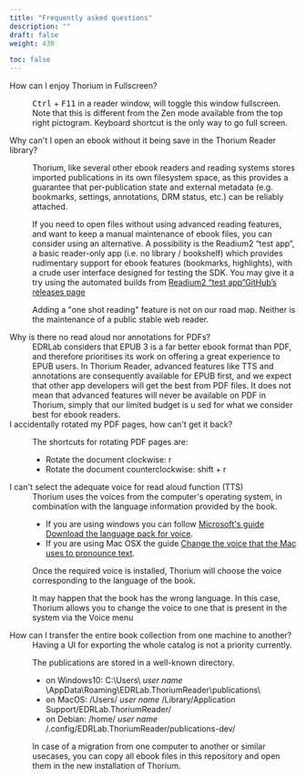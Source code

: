 ```yaml
---
title: "Frequently asked questions"
description: ""
draft: false
weight: 430

toc: false
---
```





<dl>
<dt id="fullscreen">How can I enjoy Thorium in Fullscreen?
</dt>
<dd>
<p>
<kbd>Ctrl</kbd> + <kbd>F11</kbd>  in a reader window, will toggle this window fullscreen. Note that this is different from the Zen mode available from the top right pictogram. Keyboard shortcut is the only way to go full screen.
</p>
</dd>

<dt id="manually_manage_files">Why can't I open an ebook without it being save in the Thorium Reader library?
</dt>
<dd>
<p>Thorium, like several other ebook readers and reading systems stores imported publications in its own filesystem space, as this provides a guarantee that per-publication state and external metadata (e.g. bookmarks, settings, annotations, DRM status, etc.) can be reliably attached.</p>

<p>If you need to open files without using advanced reading features, and want to keep a manual maintenance of ebook files, you can consider using an alternative. A possibility is the Readium2 “test app”, a basic reader-only app (i.e. no library / bookshelf) which provides rudimentary support for ebook features (bookmarks, highlights), with a crude user interface designed for testing the SDK. You may give it a try using the automated builds from <a href="
https://github.com/readium/r2-testapp-js"> Readium2 “test app”GitHub’s releases page</a></p>
<p>Adding a "one shot reading" feature is not on our road map. Neither is the maintenance of a public stable web reader. 
</p>
</dd>

<dt id="PDFsupport">Why is there no read aloud nor annotations for PDFs?
</dt>
<dd>EDRLab considers that EPUB 3 is a far better ebook format than PDF, and therefore prioritises its work on offering a great experience to EPUB users. In Thorium Reader, advanced features like TTS and annotations are consequently available for EPUB first, and we expect that other app developers will get the best from PDF files. It does not mean that advanced features will never be available on PDF in Thorium, simply that our limited budget is u
sed for what we consider best for ebook readers.
</dd>

<dt id="PDFrotate">I accidentally rotated my PDF pages, how can't get it back?
</dt>
<dd>

The shortcuts for rotating PDF pages are:

* Rotate the document clockwise: r
* Rotate the document counterclockwise: shift + r

</dd>

<dt id="TTSvoices">I can't select the adequate voice for read aloud function (TTS)</dt>
<dd>Thorium uses the voices from the computer's operating system, in combination with the language information provided by the book.

* If you are using windows you can follow [Microsoft's guide Download the language pack for voice](https://support.microsoft.com/en-us/windows/download-language-pack-for-speech-24d06ef3-ca09-ddcc-70a0-63606fd16394). 
* If you are using Mac OSX the guide [Change the voice that the Mac uses to pronounce text](https://support.apple.com/guide/mac-help/change-the-voice-your-mac-uses-to-speak-text-mchlp2290/mac).

Once the required voice is installed, Thorium will choose the voice corresponding to the language of the book.

It may happen that the book has the wrong language. In this case, Thorium allows you to change the voice to one that is present in the system via the Voice menu
</dd>

<dt id="localStorage">How can I transfer the entire book collection from one machine to another?</dt>
<dd>
Having a UI for exporting the whole catalog is not a priority currently. 

The publications are stored in a well-known directory. 
  * on Windows10: C:\Users\ *user name* \AppData\Roaming\EDRLab.ThoriumReader\publications\
  * on MacOS: /Users/ *user name* /Library/Application Support/EDRLab.ThoriumReader/
  * on Debian: /home/ *user name* /.config/EDRLab.ThoriumReader/publications-dev/

In case of a migration from one computer to another or similar usecases, you can copy all ebook files in this repository and open them in the new installation of Thorium. 

  </dd>
  </dl>